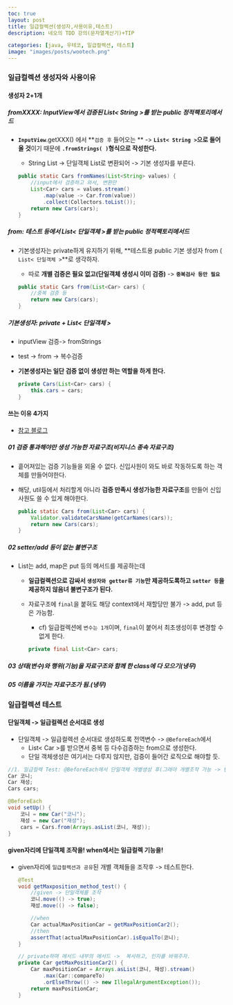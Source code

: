 ```yaml
---
toc: true
layout: post
title: 일급컬렉션(생성자,사용이유,테스트)
description: 네오의 TDD 강의(문자열계산기)+TIP

categories: [java, 우테코, 일급컬렉션, 테스트]
image: "images/posts/wootech.png"
---
```


### 일급컬렉션 생성자와 사용이유

#### 생성자 2+1개

##### fromXXXX: InputView에서 검증된 List< String >를 받는 public 정적팩토리메서드

- **`InputView`**.getXXX() 에서 **`검증 후` 들어오는 ** ->  **`List< String >`으로 들어올 것**이기 때문에 **`.fromStrings( )`형식으로 작성한다.**

    - String List -> 단일객체 List로 변환되어 ->  기본 생성자를 부른다.

    ```java
    public static Cars fromNames(List<String> values) {
        //input에서 검증하고 와서, 변환만
        List<Car> cars = values.stream()
            .map(value -> Car.from(value))
            .collect(Collectors.toList());
        return new Cars(cars);
    }
    ```



##### from: 테스트 등에서 List< 단일객체 >를 받는 public 정적팩토리메서드

- 기본생성자는 private하게 유지하기 위해, **테스트용 public 기본 생성자 from ( `List< 단일객체 >`**로 생각하자.

    - 따로 **개별 검증은 필요 없고(단일객체 생성시 이미 검증)** -> **`중복검사 등만 필요`**

    ```java
    public static Cars from(List<Car> cars) {
        //중복 검증 등
        return new Cars(cars);
    }
    ```

    



##### 기본생성자: private + List< 단일객체 >

- inputView 검증-> fromStrings 

- test -> from -> 복수검증

- **기본생성자는 일단 검증 없이 생성만 하는 역할을 하게 한다.** 

    ```java
    private Cars(List<Car> cars) {
        this.cars = cars;
    }
    ```

    





#### 쓰는 이유 4가지

- [참고 블로그](https://jojoldu.tistory.com/412)



##### 01 검증 통과해야만 생성 가능한 자료구조(비지니스 종속 자료구조)

- 흩어져있는 검증 기능들을 외울 수 없다. 신입사원이 와도 바로 작동하도록 하는 객체를 만들어야한다.

- 해당, util등에서 처리할게 아니라 **검증 만족시 생성가능한 자료구조**를 만들어 신입사원도 쓸 수 있게 해야한다.

    ```java
    public static Cars from(List<Car> cars) {
        Validator.validateCarsName(getCarNames(cars));
        return new Cars(cars);
    }
    ```





##### 02 setter/add 등이 없는 불변구조

- List는 add, map은 put 등의 메서드를 제공하는데

    - **일급컬렉션으로 감싸서 `생성자와 getter류 기능`만 제공하도록하고 `setter 등`을 제공하지 않음녀 불변구조가 된다.** 

    - 자료구조에 `final`을 붙혀도 해당 context에서 재할당만 불가 -> add, put 등은 가능함.

        - cf) 일급컬렉션에 `변수는 1개`이며, `final`이 붙어서 최초생성이후 변경할 수 없게 한다.

        ```java
        private final List<Car> cars;
        ```

        



##### 03 상태(변수)와 행위(기능)을 자료구조와 함께 한 class에 다 모으기(냉무)

##### 05 이름을 가지는 자료구조가 됨.(냉무)







### 일급컬렉션 테스트

#### 단일객체 -> 일급컬렉션 순서대로 생성

- 단일객체 -> 일급컬렉션 순서대로 생성하도록 전역변수 ->  `@BeforeEach`에서 
    - List< Car >를 받으면서 중복 등 다수검증하는 from으로 생성한다.
    - 단일 객체생성은 여기서는 다루지 않지만, 검증이 들어간 로직으로 해야할 듯.

```java
//1. 일급컬렉 Test: @BeforeEach에서 단일객체 개별생성 후(그래야 개별조작 가능 -> 반영) List에 담아놓기
Car 코니;
Car 재성;
Cars cars;

@BeforeEach
void setUp() {
    코니 = new Car("코니");
    재성 = new Car("재성");
    cars = Cars.from(Arrays.asList(코니, 재성));
}
```



#### given자리에 단일객체 조작을! when에서는 일급컬렉 기능을!

- given자리에 `일급컬렉션과 공유`된 개별 객체들을 조작후 ->  테스트한다.

    ```java
    @Test
    void getMaxposition_method_test() {
        //given -> 단일객체를 조작
        코니.move(() -> true);
        재성.move(() -> false);
    
        //when
        Car actualMaxPositionCar = getMaxPositionCar2();
        //then
        assertThat(actualMaxPositionCar).isEqualTo(코니);
    }
    
    // private하며 메서드 내부의 메서드 ->  복사하고, 인자를 바꿔주자.
    private Car getMaxPositionCar2() {
        Car maxPositionCar = Arrays.asList(코니, 재성).stream()
            .max(Car::compareTo)
            .orElseThrow(() -> new IllegalArgumentException());
        return maxPositionCar;
    }
    ```

    

